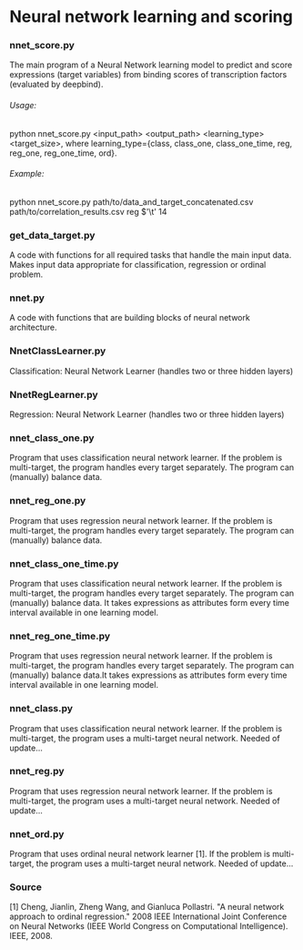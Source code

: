 # Neural network learning and scoring

### nnet_score.py

The main program of a Neural Network learning model to predict and score
expressions (target variables) from binding scores of
transcription factors (evaluated by deepbind).

###### Usage:
python nnet_score.py <input_path> <output_path> <learning_type> <delimiter> <target_size>,
where learning_type={class, class_one, class_one_time, reg, reg_one, reg_one_time, ord}.

###### Example:
python nnet_score.py path/to/data_and_target_concatenated.csv path/to/correlation_results.csv reg $'\t' 14


### get_data_target.py

A code with functions for all required tasks that handle the main input 
data. Makes input data appropriate for classification, regression or 
ordinal problem. 

### nnet.py

A code with functions that are building blocks of neural network 
architecture.

### NnetClassLearner.py

Classification: Neural Network Learner (handles two or three hidden layers)

### NnetRegLearner.py

Regression: Neural Network Learner (handles two or three hidden layers)

### nnet_class_one.py

Program that uses classification neural network learner. If the problem
is multi-target, the program handles every target separately. The
program can (manually) balance data.

### nnet_reg_one.py

Program that uses regression neural network learner. If the problem
is multi-target, the program handles every target separately. The
program can (manually) balance data.

### nnet_class_one_time.py

Program that uses classification neural network learner. If the problem
is multi-target, the program handles every target separately. The
program can (manually) balance data. It takes expressions as attributes
form every time interval available in one learning model. 

### nnet_reg_one_time.py

Program that uses regression neural network learner. If the problem
is multi-target, the program handles every target separately. The
program can (manually) balance data.It takes expressions as attributes
form every time interval available in one learning model. 

### nnet_class.py

Program that uses classification neural network learner. If the problem
is multi-target, the program uses a multi-target neural network.
Needed of update...

### nnet_reg.py

Program that uses regression neural network learner. If the problem
is multi-target, the program uses a multi-target neural network.
Needed of update...

### nnet_ord.py
Program that uses ordinal neural network learner [1]. If the problem
is multi-target, the program uses a multi-target neural network.
Needed of update...


### Source
[1] Cheng, Jianlin, Zheng Wang, and Gianluca Pollastri. 
"A neural network approach to ordinal regression." 
2008 IEEE International Joint Conference on Neural Networks 
(IEEE World Congress on Computational Intelligence). IEEE, 2008.